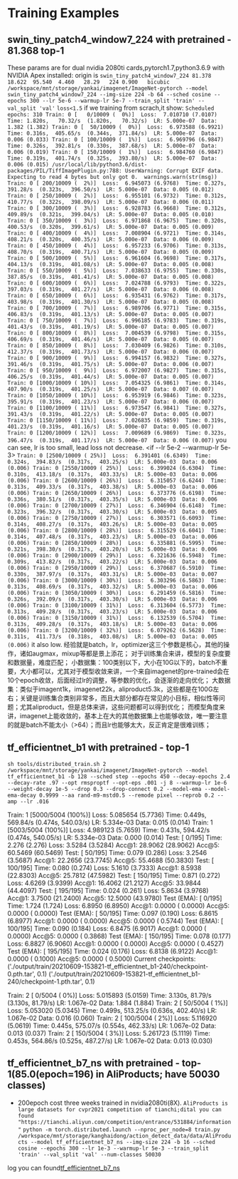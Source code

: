 # Training Examples

## swin_tiny_patch4_window7_224 with pretrained - 81.368 top-1
These params are for dual nvidia 2080ti cards,pytorch1.7,python3.6.9 with NVIDIA Apex installed:
origin is `swin_tiny_patch4_window7_224	81.378	18.622	95.540	4.460	28.29	224	0.900	bicubic`
`/workspace/mnt/storage/yankai/imagenet/ImageNet-pytorch --model swin_tiny_patch4_window7_224 --img-size 224 -b 64 --sched cosine --epochs 300 --lr 5e-6 --warmup-lr 5e-7 --train_split 'train' --val_split 'val'`
`loss<1.5`
if we training from scrach,it show:
`Scheduled epochs: 310
Train: 0 [   0/10009 (  0%)]  Loss:  7.010710 (7.0107)  Time: 1.820s,   70.32/s  (1.820s,   70.32/s)  LR: 5.000e-07  Data: 1.382 (1.382)
Train: 0 [  50/10009 (  0%)]  Loss:  6.973588 (6.9921)  Time: 0.316s,  405.65/s  (0.344s,  371.84/s)  LR: 5.000e-07  Data: 0.006 (0.033)
Train: 0 [ 100/10009 (  1%)]  Loss:  6.969796 (6.9847)  Time: 0.326s,  392.81/s  (0.330s,  387.68/s)  LR: 5.000e-07  Data: 0.006 (0.019)
Train: 0 [ 150/10009 (  1%)]  Loss:  6.984760 (6.9847)  Time: 0.319s,  401.74/s  (0.325s,  393.80/s)  LR: 5.000e-07  Data: 0.006 (0.015)
/usr/local/lib/python3.6/dist-packages/PIL/TiffImagePlugin.py:788: UserWarning: Corrupt EXIF data.  Expecting to read 4 bytes but only got 0. 
  warnings.warn(str(msg))
Train: 0 [ 200/10009 (  2%)]  Loss:  6.945073 (6.9768)  Time: 0.327s,  391.28/s  (0.323s,  396.50/s)  LR: 5.000e-07  Data: 0.005 (0.012)
Train: 0 [ 250/10009 (  2%)]  Loss:  6.955101 (6.9732)  Time: 0.312s,  410.77/s  (0.322s,  398.09/s)  LR: 5.000e-07  Data: 0.006 (0.011)
Train: 0 [ 300/10009 (  3%)]  Loss:  6.928783 (6.9668)  Time: 0.312s,  409.89/s  (0.321s,  399.04/s)  LR: 5.000e-07  Data: 0.005 (0.010)
Train: 0 [ 350/10009 (  3%)]  Loss:  6.971868 (6.9675)  Time: 0.320s,  400.53/s  (0.320s,  399.61/s)  LR: 5.000e-07  Data: 0.005 (0.009)
Train: 0 [ 400/10009 (  4%)]  Loss:  7.008904 (6.9721)  Time: 0.314s,  408.21/s  (0.320s,  400.35/s)  LR: 5.000e-07  Data: 0.006 (0.009)
Train: 0 [ 450/10009 (  4%)]  Loss:  6.957233 (6.9706)  Time: 0.313s,  408.70/s  (0.319s,  400.71/s)  LR: 5.000e-07  Data: 0.005 (0.009)
Train: 0 [ 500/10009 (  5%)]  Loss:  6.961604 (6.9698)  Time: 0.317s,  404.13/s  (0.319s,  401.08/s)  LR: 5.000e-07  Data: 0.005 (0.008)
Train: 0 [ 550/10009 (  5%)]  Loss:  7.038633 (6.9755)  Time: 0.330s,  387.85/s  (0.319s,  401.41/s)  LR: 5.000e-07  Data: 0.005 (0.008)
Train: 0 [ 600/10009 (  6%)]  Loss:  7.024788 (6.9793)  Time: 0.322s,  397.03/s  (0.319s,  401.27/s)  LR: 5.000e-07  Data: 0.006 (0.008)
Train: 0 [ 650/10009 (  6%)]  Loss:  6.935431 (6.9762)  Time: 0.317s,  403.98/s  (0.319s,  401.30/s)  LR: 5.000e-07  Data: 0.005 (0.008)
Train: 0 [ 700/10009 (  7%)]  Loss:  6.989706 (6.9771)  Time: 0.315s,  406.83/s  (0.319s,  401.13/s)  LR: 5.000e-07  Data: 0.005 (0.007)
Train: 0 [ 750/10009 (  7%)]  Loss:  6.996185 (6.9783)  Time: 0.319s,  401.43/s  (0.319s,  401.19/s)  LR: 5.000e-07  Data: 0.005 (0.007)
Train: 0 [ 800/10009 (  8%)]  Loss:  7.004539 (6.9798)  Time: 0.315s,  406.69/s  (0.319s,  401.46/s)  LR: 5.000e-07  Data: 0.005 (0.007)
Train: 0 [ 850/10009 (  8%)]  Loss:  7.030409 (6.9826)  Time: 0.310s,  412.37/s  (0.319s,  401.73/s)  LR: 5.000e-07  Data: 0.006 (0.007)
Train: 0 [ 900/10009 (  9%)]  Loss:  6.994157 (6.9832)  Time: 0.327s,  391.46/s  (0.319s,  401.75/s)  LR: 5.000e-07  Data: 0.006 (0.007)
Train: 0 [ 950/10009 (  9%)]  Loss:  6.972007 (6.9827)  Time: 0.315s,  406.25/s  (0.319s,  401.44/s)  LR: 5.000e-07  Data: 0.005 (0.007)
Train: 0 [1000/10009 ( 10%)]  Loss:  7.054325 (6.9861)  Time: 0.314s,  407.90/s  (0.319s,  401.25/s)  LR: 5.000e-07  Data: 0.007 (0.007)
Train: 0 [1050/10009 ( 10%)]  Loss:  6.953919 (6.9846)  Time: 0.323s,  395.91/s  (0.319s,  401.23/s)  LR: 5.000e-07  Data: 0.006 (0.007)
Train: 0 [1100/10009 ( 11%)]  Loss:  6.973547 (6.9841)  Time: 0.327s,  391.43/s  (0.319s,  401.22/s)  LR: 5.000e-07  Data: 0.005 (0.007)
Train: 0 [1150/10009 ( 11%)]  Loss:  7.026835 (6.9859)  Time: 0.319s,  401.23/s  (0.319s,  401.16/s)  LR: 5.000e-07  Data: 0.005 (0.007)
Train: 0 [1200/10009 ( 12%)]  Loss:  7.009689 (6.9869)  Time: 0.323s,  396.47/s  (0.319s,  401.17/s)  LR: 5.000e-07  Data: 0.006 (0.007)`
you can see, lr is too small, lead loss not decrease.
<if --lr 5e-2 --warmup-lr 5e-3>
`Train: 0 [2500/10009 ( 25%)]  Loss:  6.391401 (6.6349)  Time: 0.324s,  394.83/s  (0.317s,  403.25/s)  LR: 5.000e-03  Data: 0.006 (0.006)
Train: 0 [2550/10009 ( 25%)]  Loss:  6.399024 (6.6304)  Time: 0.310s,  413.18/s  (0.317s,  403.33/s)  LR: 5.000e-03  Data: 0.006 (0.006)
Train: 0 [2600/10009 ( 26%)]  Loss:  6.315057 (6.6244)  Time: 0.313s,  409.33/s  (0.317s,  403.38/s)  LR: 5.000e-03  Data: 0.006 (0.006)
Train: 0 [2650/10009 ( 26%)]  Loss:  6.373776 (6.6198)  Time: 0.336s,  380.51/s  (0.317s,  403.35/s)  LR: 5.000e-03  Data: 0.006 (0.006)
Train: 0 [2700/10009 ( 27%)]  Loss:  6.346904 (6.6148)  Time: 0.323s,  396.32/s  (0.317s,  403.30/s)  LR: 5.000e-03  Data: 0.005 (0.006)
Train: 0 [2750/10009 ( 27%)]  Loss:  6.303571 (6.6093)  Time: 0.314s,  408.27/s  (0.317s,  403.26/s)  LR: 5.000e-03  Data: 0.005 (0.006)
Train: 0 [2800/10009 ( 28%)]  Loss:  6.315529 (6.6041)  Time: 0.314s,  407.48/s  (0.317s,  403.23/s)  LR: 5.000e-03  Data: 0.006 (0.006)
Train: 0 [2850/10009 ( 28%)]  Loss:  6.335881 (6.5995)  Time: 0.321s,  398.30/s  (0.317s,  403.20/s)  LR: 5.000e-03  Data: 0.006 (0.006)
Train: 0 [2900/10009 ( 29%)]  Loss:  6.321636 (6.5948)  Time: 0.309s,  413.82/s  (0.317s,  403.22/s)  LR: 5.000e-03  Data: 0.006 (0.006)
Train: 0 [2950/10009 ( 29%)]  Loss:  6.370687 (6.5910)  Time: 0.330s,  387.97/s  (0.317s,  403.31/s)  LR: 5.000e-03  Data: 0.007 (0.006)
Train: 0 [3000/10009 ( 30%)]  Loss:  6.303296 (6.5863)  Time: 0.313s,  408.69/s  (0.317s,  403.32/s)  LR: 5.000e-03  Data: 0.006 (0.006)
Train: 0 [3050/10009 ( 30%)]  Loss:  6.291459 (6.5816)  Time: 0.326s,  392.09/s  (0.317s,  403.30/s)  LR: 5.000e-03  Data: 0.006 (0.006)
Train: 0 [3100/10009 ( 31%)]  Loss:  6.313604 (6.5773)  Time: 0.313s,  409.28/s  (0.317s,  403.23/s)  LR: 5.000e-03  Data: 0.006 (0.006)
Train: 0 [3150/10009 ( 31%)]  Loss:  6.132539 (6.5704)  Time: 0.313s,  409.28/s  (0.317s,  403.18/s)  LR: 5.000e-03  Data: 0.006 (0.006)
Train: 0 [3200/10009 ( 32%)]  Loss:  6.079262 (6.5628)  Time: 0.311s,  411.73/s  (0.318s,  403.08/s)  LR: 5.000e-03  Data: 0.005 (0.006)`
it also low.
经验就是batch，lr，optimizer这三个参数是核心，其他的操作，诸如augmax，mixup等都是景上添花；
对于训练集合来讲，模型的复杂度要和数据量，难度匹配；
小数据集：100类别以下，大小在10G以下的，batch不重要，大小都可以，尤其对于模型收敛来讲，一个来自imagenet的pre-trained会在10个epoch收敛，后面经过lr的调整，等参数的优化，会逐渐的走向优化；
大数据集：类似于imagent1k，imagenet22k，aliproduct5.3k，这些都是在100G左右；关键是训练集合类别非常多，而且大部分都存在常见的小目标，相似性等问题；尤其aliproduct，但是总体来讲，这些问题都可以得到优化；
而模型角度来讲，imagenet上能收敛的，基本上在大的其他数据集上也能够收敛，唯一要注意的就是batch不能太小（>64）；而且lr也能够太大，反正肯定是很难训练；



## tf_efficientnet_b1 with pretrained -  top-1

`sh tools/distributed_train.sh 2 /workspace/mnt/storage/yankai/imagenet/ImageNet-pytorch --model tf_efficientnet_b1 -b 128 --sched step --epochs 450 --decay-epochs 2.4 --decay-rate .97 --opt rmsproptf --opt-eps .001 -j 8 --warmup-lr 1e-6 --weight-decay 1e-5 --drop 0.3 --drop-connect 0.2 --model-ema --model-ema-decay 0.9999 --aa rand-m9-mstd0.5 --remode pixel --reprob 0.2 --amp --lr .016`

Train: 1 [5000/5004 (100%)]  Loss:  5.085654 (5.7736)  Time: 0.449s,  569.84/s  (0.474s,  540.03/s)  LR: 5.334e-03  Data: 0.015 (0.014)
Train: 1 [5003/5004 (100%)]  Loss:  4.989123 (5.7659)  Time: 0.431s,  594.42/s  (0.474s,  540.05/s)  LR: 5.334e-03  Data: 0.000 (0.014)
Test: [   0/195]  Time: 2.276 (2.276)  Loss:  3.5284 (3.5284)  Acc@1: 28.9062 (28.9062)  Acc@5: 60.5469 (60.5469)
Test: [  50/195]  Time: 0.079 (0.286)  Loss:  3.2546 (3.5687)  Acc@1: 22.2656 (23.7745)  Acc@5: 55.4688 (50.3830)
Test: [ 100/195]  Time: 0.080 (0.274)  Loss:  5.1610 (3.7333)  Acc@1:  8.5938 (22.8303)  Acc@5: 25.7812 (47.5982)
Test: [ 150/195]  Time: 0.871 (0.272)  Loss:  4.6269 (3.9399)  Acc@1: 16.4062 (21.2127)  Acc@5: 33.9844 (44.4097)
Test: [ 195/195]  Time: 0.024 (0.261)  Loss:  5.8634 (3.9768)  Acc@1:  3.7500 (21.2400)  Acc@5: 12.5000 (43.9780)
Test (EMA): [   0/195]  Time: 1.724 (1.724)  Loss:  6.8950 (6.8950)  Acc@1:  0.0000 ( 0.0000)  Acc@5:  0.0000 ( 0.0000)
Test (EMA): [  50/195]  Time: 0.097 (0.190)  Loss:  6.8615 (6.8977)  Acc@1:  0.0000 ( 0.0000)  Acc@5:  0.0000 ( 0.5744)
Test (EMA): [ 100/195]  Time: 0.090 (0.184)  Loss:  6.8475 (6.9017)  Acc@1:  0.0000 ( 0.0000)  Acc@5:  0.0000 ( 0.3868)
Test (EMA): [ 150/195]  Time: 0.078 (0.177)  Loss:  6.8827 (6.9060)  Acc@1:  0.0000 ( 0.0000)  Acc@5:  0.0000 ( 0.4527)
Test (EMA): [ 195/195]  Time: 0.024 (0.176)  Loss:  6.8138 (6.9122)  Acc@1:  0.0000 ( 0.1000)  Acc@5:  0.0000 ( 0.5000)
Current checkpoints:
 ('./output/train/20210609-153821-tf_efficientnet_b1-240/checkpoint-0.pth.tar', 0.1)
 ('./output/train/20210609-153821-tf_efficientnet_b1-240/checkpoint-1.pth.tar', 0.1)

Train: 2 [   0/5004 (  0%)]  Loss:  5.015893 (5.0159)  Time: 3.130s,   81.79/s  (3.130s,   81.79/s)  LR: 1.067e-02  Data: 1.884 (1.884)
Train: 2 [  50/5004 (  1%)]  Loss:  5.053020 (5.0345)  Time: 0.499s,  513.25/s  (0.636s,  402.40/s)  LR: 1.067e-02  Data: 0.016 (0.060)
Train: 2 [ 100/5004 (  2%)]  Loss:  5.116920 (5.0619)  Time: 0.445s,  575.07/s  (0.554s,  462.33/s)  LR: 1.067e-02  Data: 0.013 (0.037)
Train: 2 [ 150/5004 (  3%)]  Loss:  5.261723 (5.1119)  Time: 0.453s,  564.86/s  (0.525s,  487.27/s)  LR: 1.067e-02  Data: 0.013 (0.030)


## tf_efficientnet_b7_ns with pretrained -  top-1(85.0(epoch=196) in AliProducts; have 50030 classes)
- 200epoch cost three weeks trained in nvidia2080ti(8X).
`AliProducts is large datasets for cvpr2021 competition of tianchi;dital you can found "https://tianchi.aliyun.com/competition/entrance/531884/information"`
`python -m torch.distributed.launch --nproc_per_node=8 train.py /workspace/mnt/storage/kanghaidong/action_detect_data/data/AliProducts --model tf_efficientnet_b7_ns --img-size 224 -b 16 --sched cosine --epochs 300 --lr 1e-3 --warmup-lr 5e-3 --train_split 'train' --val_split 'val' --num-classes 50030`

log you can found[tf_efficientnet_b7_ns](output/train/20210608-165417-tf_efficientnet_b7_ns-224/summary.csv)